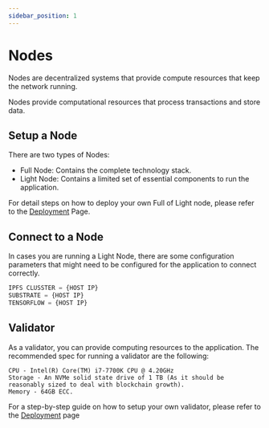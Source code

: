 ```yaml
---
sidebar_position: 1
---
```


# Nodes

Nodes are decentralized systems that provide compute resources that keep the network running. 

Nodes provide computational resources that process transactions and store data.

## Setup a Node

There are two types of Nodes:
- Full Node: Contains the complete technology stack.
- Light Node: Contains a limited set of essential components to run the application.
  
For detail steps on how to deploy your own Full of Light node, please refer to the [Deployment](sdk/deployment.md) Page.

## Connect to a Node

In cases you are running a Light Node, there are some configuration parameters that might need to be configured for the application to connect correctly. 

```js title="configuration parameters"
IPFS CLUSSTER = {HOST IP}
SUBSTRATE = {HOST IP}
TENSORFLOW = {HOST IP}
```
## Validator

As a validator, you can provide computing resources to the application. The recommended spec for running a validator are the following:

```
CPU - Intel(R) Core(TM) i7-7700K CPU @ 4.20GHz
Storage - An NVMe solid state drive of 1 TB (As it should be reasonably sized to deal with blockchain growth).
Memory - 64GB ECC.
```

For a step-by-step guide on how to setup your own validator, please refer to the [Deployment](sdk/deployment.md) page

